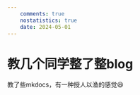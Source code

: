 ```yaml
---
    comments: true
    nostatistics: true
    date: 2024-05-01
---
```


# 教几个同学整了整blog
教了些mkdocs，有一种授人以渔的感觉:laughing: